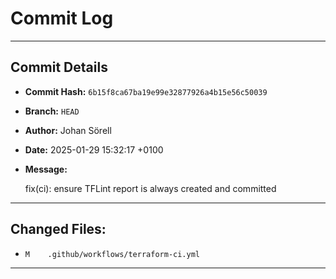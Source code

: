 # Commit Log

---

## Commit Details

- **Commit Hash:**   `6b15f8ca67ba19e99e32877926a4b15e56c50039`
- **Branch:**        `HEAD`
- **Author:**        Johan Sörell
- **Date:**          2025-01-29 15:32:17 +0100
- **Message:**

  fix(ci): ensure TFLint report is always created and committed

---

## Changed Files:

- `M	.github/workflows/terraform-ci.yml`

---
